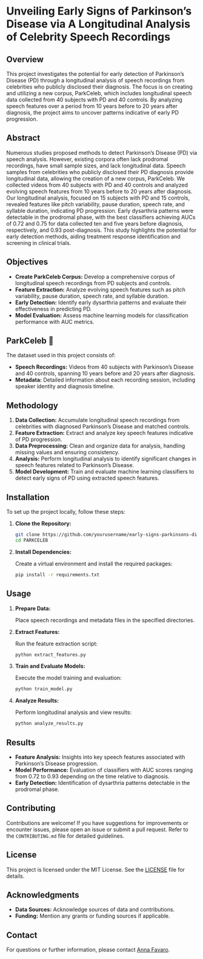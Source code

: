 # Unveiling Early Signs of Parkinson’s Disease via A Longitudinal Analysis of Celebrity Speech Recordings 

## Overview

This project investigates the potential for early detection of Parkinson’s Disease (PD) through a longitudinal analysis of speech recordings from celebrities who publicly disclosed their diagnosis. The focus is on creating and utilizing a new corpus, ParkCeleb, which includes longitudinal speech data collected from 40 subjects with PD and 40 controls. By analyzing speech features over a period from 10 years before to 20 years after diagnosis, the project aims to uncover patterns indicative of early PD progression.

## Abstract

Numerous studies proposed methods to detect Parkinson’s Disease (PD) via speech analysis. However, existing corpora often lack prodromal recordings, have small sample sizes, and lack longitudinal data. Speech samples from celebrities who publicly disclosed their PD diagnosis provide longitudinal data, allowing the creation of a new corpus, ParkCeleb. We collected videos from 40 subjects with PD and 40 controls and analyzed evolving speech features from 10 years before to 20 years after diagnosis. Our longitudinal analysis, focused on 15 subjects with PD and 15 controls, revealed features like pitch variability, pause duration, speech rate, and syllable duration, indicating PD progression. Early dysarthria patterns were detectable in the prodromal phase, with the best classifiers achieving AUCs of 0.72 and 0.75 for data collected ten and five years before diagnosis, respectively, and 0.93 post-diagnosis. This study highlights the potential for early detection methods, aiding treatment response identification and screening in clinical trials.

## Objectives

- **Create ParkCeleb Corpus:** Develop a comprehensive corpus of longitudinal speech recordings from PD subjects and controls.
- **Feature Extraction:** Analyze evolving speech features such as pitch variability, pause duration, speech rate, and syllable duration.
- **Early Detection:** Identify early dysarthria patterns and evaluate their effectiveness in predicting PD.
- **Model Evaluation:** Assess machine learning models for classification performance with AUC metrics.

## ParkCeleb :dizzy:

The dataset used in this project consists of:

- **Speech Recordings:** Videos from 40 subjects with Parkinson’s Disease and 40 controls, spanning 10 years before and 20 years after diagnosis.
- **Metadata:** Detailed information about each recording session, including speaker identity and diagnosis timeline.

## Methodology

1. **Data Collection:** Accumulate longitudinal speech recordings from celebrities with diagnosed Parkinson’s Disease and matched controls.
2. **Feature Extraction:** Extract and analyze key speech features indicative of PD progression.
3. **Data Preprocessing:** Clean and organize data for analysis, handling missing values and ensuring consistency.
4. **Analysis:** Perform longitudinal analysis to identify significant changes in speech features related to Parkinson’s Disease.
5. **Model Development:** Train and evaluate machine learning classifiers to detect early signs of PD using extracted speech features.

## Installation

To set up the project locally, follow these steps:

1. **Clone the Repository:**

   ```bash
   git clone https://github.com/yourusername/early-signs-parkinsons-disease.git](https://github.com/Annafavaro/PARKCELEB.git
   cd PARKCELEB
   ```

2. **Install Dependencies:**

   Create a virtual environment and install the required packages:

   ```bash
   pip install -r requirements.txt
   ```

## Usage

1. **Prepare Data:**

   Place speech recordings and metadata files in the specified directories.

2. **Extract Features:**

   Run the feature extraction script:

   ```bash
   python extract_features.py
   ```

3. **Train and Evaluate Models:**

   Execute the model training and evaluation:

   ```bash
   python train_model.py
   ```

4. **Analyze Results:**

   Perform longitudinal analysis and view results:

   ```bash
   python analyze_results.py
   ```

## Results

- **Feature Analysis:** Insights into key speech features associated with Parkinson’s Disease progression.
- **Model Performance:** Evaluation of classifiers with AUC scores ranging from 0.72 to 0.93 depending on the time relative to diagnosis.
- **Early Detection:** Identification of dysarthria patterns detectable in the prodromal phase.

## Contributing

Contributions are welcome! If you have suggestions for improvements or encounter issues, please open an issue or submit a pull request. Refer to the `CONTRIBUTING.md` file for detailed guidelines.

## License

This project is licensed under the MIT License. See the [LICENSE](LICENSE) file for details.

## Acknowledgments

- **Data Sources:** Acknowledge sources of data and contributions.
- **Funding:** Mention any grants or funding sources if applicable.

## Contact

For questions or further information, please contact [Anna Favaro](mailto:afavaro1@jhu.edu).
